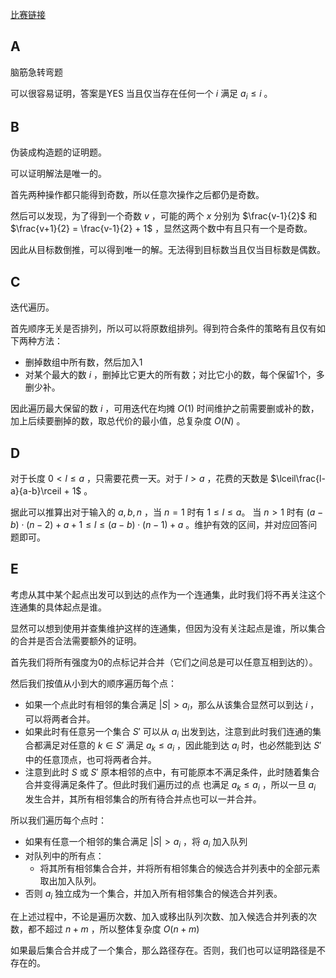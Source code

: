 [比赛链接](https://codeforces.com/contests/1810)

## A

脑筋急转弯题

可以很容易证明，答案是YES 当且仅当存在任何一个 $i$ 满足 $a_i\le i$ 。

## B

伪装成构造题的证明题。

可以证明解法是唯一的。

首先两种操作都只能得到奇数，所以任意次操作之后都仍是奇数。

然后可以发现，为了得到一个奇数 $v$ ，可能的两个 $x$ 分别为 $\frac{v-1}{2}$ 和 $\frac{v+1}{2} = \frac{v-1}{2} + 1$ ，显然这两个数中有且只有一个是奇数。

因此从目标数倒推，可以得到唯一的解。无法得到目标数当且仅当目标数是偶数。

## C

迭代遍历。

首先顺序无关是否排列，所以可以将原数组排列。得到符合条件的策略有且仅有如下两种方法：

* 删掉数组中所有数，然后加入1
* 对某个最大的数 $i$ ，删掉比它更大的所有数；对比它小的数，每个保留1个，多删少补。

因此遍历最大保留的数 $i$ ，可用迭代在均摊 $O(1)$ 时间维护之前需要删或补的数，加上后续要删掉的数，取总代价的最小值，总复杂度 $O(N)$ 。

## D

对于长度 $0\lt l\le a$ ，只需要花费一天。对于 $l \gt a$ ，花费的天数是 $\lceil\frac{l-a}{a-b}\rceil + 1$ 。

据此可以推算出对于输入的 $a,b,n$ ，当 $n=1$ 时有 $1\le l\le a$。 当 $n>1$ 时有 $(a-b)\cdot(n-2)+a+1 \le l \le (a-b)\cdot(n-1) + a$ 。维护有效的区间，并对应回答问题即可。

## E

考虑从其中某个起点出发可以到达的点作为一个连通集，此时我们将不再关注这个连通集的具体起点是谁。

显然可以想到使用并查集维护这样的连通集，但因为没有关注起点是谁，所以集合的合并是否合法需要额外的证明。

首先我们将所有强度为0的点标记并合并（它们之间总是可以任意互相到达的）。

然后我们按值从小到大的顺序遍历每个点：

* 如果一个点此时有相邻的集合满足 $|S|>a_i$，那么从该集合显然可以到达 $i$ ，可以将两者合并。
* 如果此时有任意另一个集合 $S'$ 可以从 $a_i$ 出发到达，注意到此时我们连通的集合都满足对任意的 $k\in S'$ 满足 $a_k \le a_i$ ，因此能到达 $a_i$ 时，也必然能到达 $S'$ 中的任意顶点，也可将两者合并。
* 注意到此时 $S$ 或 $S'$ 原本相邻的点中，有可能原本不满足条件，此时随着集合合并变得满足条件了。但此时我们遍历过的点 也满足 $a_k \le a_i$ ，所以一旦 $a_i$ 发生合并，其所有相邻集合的所有待合并点也可以一并合并。

所以我们遍历每个点时：

* 如果有任意一个相邻的集合满足 $|S|>a_i$ ，将 $a_i$ 加入队列
* 对队列中的所有点：
    * 将其所有相邻集合合并，并将所有相邻集合的候选合并列表中的全部元素取出加入队列。
* 否则 $a_i$ 独立成为一个集合，并加入所有相邻集合的候选合并列表。

在上述过程中，不论是遍历次数、加入或移出队列次数、加入候选合并列表的次数，都不超过 $n+m$ ，所以整体复杂度 $O(n+m)$ 

如果最后集合合并成了一个集合，那么路径存在。否则，我们也可以证明路径是不存在的。
